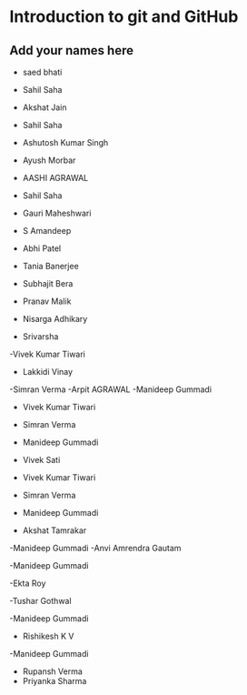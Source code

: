 # Introduction to git and GitHub
## Add your names here

- saed bhati


- Sahil Saha
- Akshat Jain


- Sahil Saha
- Ashutosh Kumar Singh

- Ayush Morbar
- AASHI AGRAWAL
- Sahil Saha


- Gauri Maheshwari
- S Amandeep
- Abhi Patel
- Tania Banerjee
- Subhajit Bera

- Pranav Malik

- Nisarga Adhikary

- Srivarsha

-Vivek Kumar Tiwari

- Lakkidi Vinay

-Simran Verma 
-Arpit AGRAWAL
-Manideep Gummadi

- Vivek Kumar Tiwari

- Simran Verma 

- Manideep Gummadi

- Vivek Sati

- Vivek Kumar Tiwari
- Simran Verma 


- Manideep Gummadi
- Akshat Tamrakar

-Manideep Gummadi
-Anvi Amrendra Gautam

-Manideep Gummadi

-Ekta Roy




-Tushar Gothwal

-Manideep Gummadi
- Rishikesh K V

-Manideep Gummadi
- Rupansh Verma
- Priyanka Sharma
